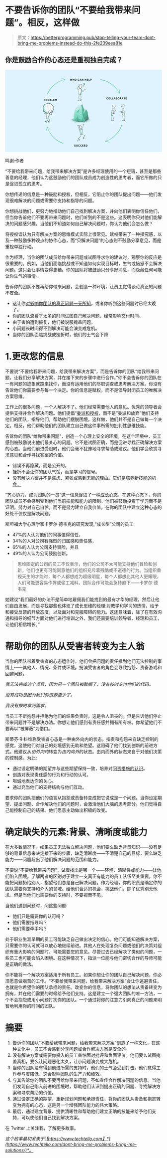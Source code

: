 # 不要告诉你的团队“不要给我带来问题”。相反，这样做

> 原文：<https://betterprogramming.pub/stop-telling-your-team-dont-bring-me-problems-instead-do-this-2fe239eea81e>

## 你是鼓励合作的心态还是重视独自完成？

![](img/088670d7b8c5bdaf2fe3412d2c97375d.png)

鸣谢:作者

“不要给我带来问题，给我带来解决方案”是许多经理使用的一个短语，甚至是那些善意的经理，他们认为这鼓励他们的团队成员成为创造性的思考者，而它所做的只是促进孤立的思考。

你想传递的信息是一种鼓励和授权，但相反，它阻止你的团队提出问题——他们发现很难解决的问题或需要你支持和指导的问题。

你想挑战他们，更努力地推动他们自己找到解决方案，并向他们表明你信任他们，但当你告诉他们不要再带来问题时，他们听到的不是这些。这表明你只对他们能解决的问题感兴趣。当他们不知道如何自己解决问题时，你认为他们会怎么做？

将授权误认为只有解决方案的思维模式实际上很常见。赋权带来了一种探究感，以及一种鼓励多种观点的协作心态，而“只解决问题”的心态则不鼓励分享意见，而是重视单独行动。

作为经理，当你的团队成员给你带来问题或试图寻求你的建议时，观察你的反应是很重要的。例如，当他们面临挑战或不知道如何实现目标时，生气或恼怒不会解决问题。这只会让事情变得更糟。你的团队将被鼓励只分享好消息，而隐藏任何可能让你生气的事情。

告诉你的团队不要再给你带来问题，会创造一种环境，让员工觉得谈论真正的问题不安全。

*   这让你[对影响你团队的真正问题一无所知](https://www.techtello.com/ignorant-leader/)，或者你听到这些问题时已经太晚了。
*   你的团队浪费了太多的时间试图自己解决问题，经常影响交付时间。
*   由于害怕遭到报复，他们被说服掩盖问题。
*   小问题长时间得不到解决可能会演变成危机。
*   当你的团队面临挑战或挫折时，他们的士气会下降

# 1.更改您的信息

不要说“不要给我带来问题，给我带来解决方案”，而是告诉你的团队“给我带来问题，让我们分享解决方案，并在接下来的步骤中进行合作。”你不会告诉你的团队在一有问题的迹象就跑来找你，而没有运用他们的尽职调查或思考解决方案。你没有告诉他们你需要参与每一个决定。你的信息是赋权，而不是倡导封闭员工的唯解决方案思维。

工作上的很多问题，一个人解决不了。他们经常需要他人的意见。优秀的领导者会提供支持并合作解决问题。他们提倡“[委派和授权](https://techtello.com/how-to-delegate-work-effectively/)，而不是“委派和放弃”他们支持他们的团队，指导他们，帮助他们摆脱困境。这样做，他们并不是自己做每一个决定。相反，他们帮助他们的团队建立自己做这件事所需的批判性思维技能。

告诉你的团队“给你带来问题”，创造一个心理上安全的环境，在这个环境中，员工感到被鼓励说出他们最关心的问题。它不是试图正确，而是促进寻找正确解决方案的心态。当他们前进受阻时，他们会毫不犹豫地寻求帮助或建议。他们学会欣赏寻求意见和合作寻找答案的价值。

*   错误不再隐藏，而是公开的。
*   挫折不会让你的团队气馁，而是学习的信号。
*   没有解决方案并不是焦虑、紧张或[感到无能的理由。它们是培养新技能的机会。](https://www.techtello.com/what-type-of-imposter-are-you/)

“齐心协力，成为团队的一员”这一信息促进了一种[成长心态](https://www.techtello.com/fixed-mindset-vs-growth-mindset/)，在这种心态下，你的团队成员不会感到受到他们当前技能和能力的限制。他们被鼓励投资于学习而不是证明。努力对自己自怜，而不是努力建立自我价值。在你的团队中建立这种心态的好处不仅仅是解决问题。

斯坦福大学心理学家卡罗尔·德韦克的研究发现,“成长型”公司的员工:

*   47%的人认为他们的同事值得信任，
*   34%的人对公司有强烈的归属感和责任感，
*   65%的人认为公司支持冒险，并且
*   49%的人认为公司鼓励创新。

> 思维固定的公司的员工不仅表示，他们的公司不太可能支持他们冒险和创新，他们也更有可能同意他们的组织充斥着残酷或不道德的行为。当组织重视天生的才能时，每个人都想成为超级明星，每个人都想比其他人更耀眼，人们可能更容易作弊或偷工减料。团队合作可能会急转直下——卡罗尔·德韦克

她建议“我们最好的办法不是简单地雇佣我们能找到的最有才华的经理，然后让他们自由发展，而是寻找那些也体现了成长思维的经理:对教学和学习的热情，给予和接受反馈的开放态度，以及面对和克服障碍的能力。这还意味着，除了在有效沟通和指导的细节方面对他们进行培训之外，我们还需要培训领导者、经理和员工，让他们相信增长。”

# 帮助你的团队从受害者转变为主人翁

当你的团队带着受害者的心态运作时，他们会把问题的责任推到他们无法控制的事情上——其他人、情况、条件或环境。扮演受害者的角色会导致抱怨、责备游戏和回避问题。

*我无法完成这个项目，因为另一个团队被耽搁了，没有按时交付他们的代码。*

*没有成功是因为我们的资源更少了。*

*我没有按时拿到需求。*

当员工不断抱怨并拒绝为他们的结果负责时，这是令人沮丧的。但是告诉他们停止带来问题并不是解决办法。你想让他们感到有责任感并拥有所有权。你希望他们不要再以“被屏蔽”为借口。

斯蒂芬·R·科维称受害者心态是一种由外向内的状态。指责和抱怨来自缺乏控制的感觉，这使他们对自己的处境感到无助和绝望。这阻碍了他们找到创新的前进方式。他建议从*由外向内*转变为*由内向外*的状态。由内而外的状态来自于对他们决策的控制感。为此:

*   通过设定明确的期望并与这些期望保持一致，培养对[问责措施的认识](https://www.techtello.com/building-accountability-at-work/)。
*   创造对表现责任感的行为和行动的认可。
*   坦诚地表达你的关心。
*   通过充当他们的支持结构与他们互动。

要求你的团队把他们的语言从抱怨或责备转变成把它说成是一个问题。当你设定期望、提出问题、合作解决他们的问题时，会激活他们大脑的思考部分。他们觉得自己能控制自己的结果。他们愿意主动做出积极的改变。

# 确定缺失的元素:背景、清晰度或能力

在大多数情况下，如果员工无法独立解决问题，他们要么缺乏背景知识——没有足够的背景信息来决定接下来的步骤，缺乏清晰度——不清楚自己的目标，要么缺乏能力——问题超出了他们解决问题的范围和能力。

不要说“不要给我带来问题”，试着找出是哪一个——环境、清晰性或能力——让他们陷入困境。了解两者的区别对于建立一支真正有能力的员工队伍至关重要。你不能把问题扔给别人，指望他们总是自己解决问题。作为经理，你的职责是确定你的团队需要你支持和介入的领域。给他们合适的机会，挑战他们，除了优秀别无他求。但是当他们也需要你的支持时，不要视而不见。

当他们遇到问题时，问这些问题:

*   他们只是需要你的认可吗？
*   他们需要指导吗？
*   他们需要牵手吗？

处于职业生涯早期的员工可能缺乏自己做出决定的信心。他们可能知道解决方案，只需要你的认可就可以放心地继续前进。其他人在处理复杂问题或他们的决策对组织有重大影响的问题时，可能需要您的意见。尽管过去已经解决了类似的问题，一些员工也可能会陷入困境。在这种情况下，指派一位能与他们密切合作的导师可能是正确的做法。

你不能将一个解决方案适用于所有员工。如果你想让你的团队自己解决问题，你必须愿意做艰苦的工作。“不要给我带来问题，给我带来解决方案”会让你逃避责任，也就是你希望你的团队承担的责任。改变你的信息，将你团队的想法从责备转变为拥有，并在他们需要的时候给予他们支持。这是建立一个强大团队的唯一方法，一个不会抱怨或用小问题打扰你的团队。一个通过将你的注意力引向真正的问题来明智地利用你的时间的团队。

# 摘要

1.  告诉你的团队“不要给我带来问题，给我带来解决方案”创造了一种文化，在这种文化中，员工不会感到分享问题或合作解决方案是安全的。
2.  没有解决方案或需要你投入的员工害怕面对批评和负面评价。他们要么试图掩盖真相，要么让问题恶化太久，让小问题演变成大危机。
3.  当你的团队没有得到前进所需的支持时，他们的士气会受到打击。他们觉得工作参与度降低，这会影响团队的生产力和绩效。
4.  与其告诉你的团队不要再给你带来问题，不如宣传合作解决问题的信息。当他们发现自己陷入前进的困境时，帮助他们认识到提出正确的问题、寻找解决方案和寻求帮助的价值。
5.  通过设定正确的期望、重新规划问题和承担责任，将你的团队从责备和抱怨转变为拥有的心态，这是另一个增强团队能力的伟大策略。
6.  最后，通过建立背景、提供清晰性和帮助他们建立正确的技能来给予他们支持，可以使他们自己找到解决方案。

在 Twitter 上关注我，了解更多故事。

*这个故事最初发表于*[*【https://www.techtello.com】*](https://www.techtello.com/dont-bring-me-problems-bring-me-solutions/)*。*